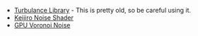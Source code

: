 * [Turbulance Library](https://github.com/jesta88/Turbulence-Library) -  This is pretty old, so be careful using it.
* [Keijiro Noise Shader](https://github.com/keijiro/NoiseShader)
* [GPU Voronoi Noise](https://github.com/Scrawk/GPU-Voronoi-Noise)

